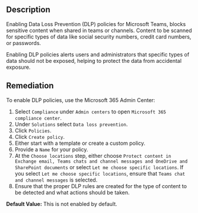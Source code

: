 ## Description

Enabling Data Loss Prevention (DLP) policies for Microsoft Teams, blocks sensitive content when shared in teams or channels. Content to be scanned for specific types of data like social security numbers, credit card numbers, or passwords.

Enabling DLP policies alerts users and administrators that specific types of data should not be exposed, helping to protect the data from accidental exposure.

## Remediation

To enable DLP policies, use the Microsoft 365 Admin Center:

1. Select `Compliance` under `Admin centers` to open `Microsoft 365 compliance center`.
2. Under `Solutions` select `Data loss prevention`.
3. Click `Policies`.
4. Click `Create policy`.
5. Either start with a template or create a custom policy.
6. Provide a `Name` for your policy.
7. At the `Choose locations` step, either choose `Protect content in Exchange email, Teams chats and channel messages and OneDrive and SharePoint documents` or select `Let me choose specific locations`. If you select `Let me choose specific locations`, ensure that `Teams chat and channel messages` is selected.
8. Ensure that the proper DLP rules are created for the type of content to be detected and what actions should be taken.

**Default Value:** This is not enabled by default.